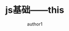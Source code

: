 ---
layout: post
title: js基础——this
description: >
 this的指向
author: author1
image: https://cdn.jsdelivr.net/gh/zouzenghu/cdn@6.0/assets/img/ecmascript/v2-f85edf8f9e7640de7a72a8cd41004634_hd.jpg
noindex: true
---